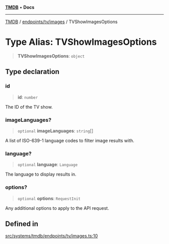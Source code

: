 [**TMDB**](../../../../README.md) • **Docs**

***

[TMDB](../../../../README.md) / [endpoints/tv/images](../README.md) / TVShowImagesOptions

# Type Alias: TVShowImagesOptions

> **TVShowImagesOptions**: `object`

## Type declaration

### id

> **id**: `number`

The ID of the TV show.

### imageLanguages?

> `optional` **imageLanguages**: `string`[]

A list of ISO-639-1 language codes to filter image results with.

### language?

> `optional` **language**: `Language`

The language to display results in.

### options?

> `optional` **options**: `RequestInit`

Any additional options to apply to the API request.

## Defined in

[src/systems/tmdb/endpoints/tv/images.ts:10](https://github.com/Norviah/media-hub/blob/b0accce5c447ccf1a18696f3cb0baef1f5bd16be/src/systems/tmdb/endpoints/tv/images.ts#L10)
